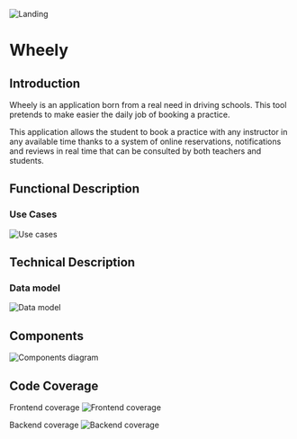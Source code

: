 
![Landing](./img/landing.png)

# Wheely

## Introduction

Wheely is an application born from a real need in driving schools. This tool pretends to make easier the daily job of booking a practice.

This application allows the student to book a practice with any instructor in any available time thanks to a system of online reservations, notifications and reviews in real time that can be consulted by both teachers and students.


## Functional Description

### Use Cases

![Use cases](./img/use-cases.png)


## Technical Description

### Data model

![Data model](./img/data-model.png)

## Components

![Components diagram](./img/components.png)


## Code Coverage

Frontend coverage
![Frontend coverage](./img/test-coverage-app.png)

Backend coverage
![Backend coverage](./img/test-coverage-api.png)
